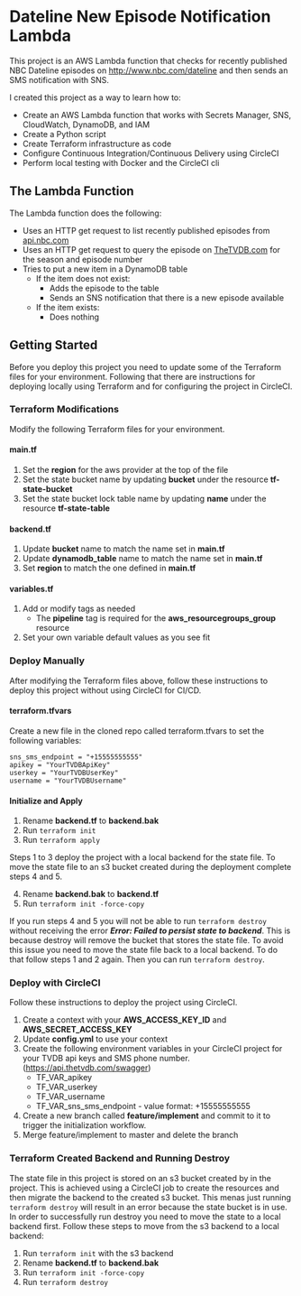 # Dateline New Episode Notification Lambda
This project is an AWS Lambda function that checks for recently published NBC Dateline episodes on http://www.nbc.com/dateline and then sends an SMS notification with SNS.

I created this project as a way to learn how to:
* Create an AWS Lambda function that works with Secrets Manager, SNS, CloudWatch, DynamoDB, and IAM
* Create a Python script
* Create Terraform infrastructure as code
* Configure Continuous Integration/Continuous Delivery using CircleCI
* Perform local testing with Docker and the CircleCI cli

## The Lambda Function
The Lambda function does the following:
* Uses an HTTP get request to list recently published episodes from [api.nbc.com](https://api.nbc.com)
* Uses an HTTP get request to query the episode on [TheTVDB.com](https://thetvdb.com "TheTVDB") for the season and episode number
* Tries to put a new item in a DynamoDB table
    * If the item does not exist:
        * Adds the episode to the table
        * Sends an SNS notification that there is a new episode available
    * If the item exists:
        * Does nothing

## Getting Started
Before you deploy this project you need to update some of the Terraform files for your environment. Following that there are instructions for deploying locally using Terraform and for configuring the project in CircleCI.

### Terraform Modifications
Modify the following Terraform files for your environment.
#### main.tf
1. Set the **region** for the aws provider at the top of the file
1. Set the state bucket name by updating **bucket** under the resource **tf-state-bucket**
2. Set the state bucket lock table name by updating **name** under the resource **tf-state-table**

#### backend.tf
1. Update **bucket** name to match the name set in **main.tf**
2. Update **dynamodb_table** name to match the name set in **main.tf**
3. Set **region** to match the one defined in **main.tf**

#### variables.tf
1. Add or modify tags as needed
    * The **pipeline** tag is required for the **aws_resourcegroups_group** resource
2. Set your own variable default values as you see fit

### Deploy Manually
After modifying the Terraform files above, follow these instructions to deploy this project without using CircleCI for CI/CD.

#### terraform.tfvars
Create a new file in the cloned repo called terraform.tfvars to set the following variables:
```
sns_sms_endpoint = "+15555555555"
apikey = "YourTVDBApiKey"
userkey = "YourTVDBUserKey"
username = "YourTVDBUsername"
```

#### Initialize and Apply

1. Rename **backend.tf** to **backend.bak**
2. Run `terraform init`
3. Run `terraform apply`

Steps 1 to 3 deploy the project with a local backend for the state file. To move the state file to an s3 bucket created during the deployment complete steps 4 and 5.

4. Rename **backend.bak** to **backend.tf**
5. Run `terraform init -force-copy`

If you run steps 4 and 5 you will not be able to run `terraform destroy` without receiving the error ***Error: Failed to persist state to backend***. This is because destroy will remove the bucket that stores the state file. To avoid this issue you need to move the state file back to a local backend. To do that follow steps 1 and 2 again. Then you can run `terraform destroy`.

### Deploy with CircleCI
Follow these instructions to deploy the project using CircleCI.
1. Create a context with your **AWS_ACCESS_KEY_ID** and **AWS_SECRET_ACCESS_KEY**
2. Update **config.yml** to use your context
3. Create the following environment variables in your CircleCI project for your TVDB api keys and SMS phone number. (https://api.thetvdb.com/swagger)
    * TF_VAR_apikey
    * TF_VAR_userkey
    * TF_VAR_username
    * TF_VAR_sns_sms_endpoint - value format: +15555555555
4. Create a new branch called **feature/implement** and commit to it to trigger the initialization workflow.
5. Merge feature/implement to master and delete the branch

### Terraform Created Backend and Running Destroy
The state file in this project is stored on an s3 bucket created by in the project. This is achieved using a CircleCI job to create the resources and then migrate the backend to the created s3 bucket. This menas just running `terraform destroy` will result in an error because the state bucket is in use. In order to successfully run destroy you need to move the state to a local backend first. Follow these steps to move from the s3 backend to a local backend:
1. Run `terraform init` with the s3 backend
2. Rename **backend.tf** to **backend.bak**
3. Run `terraform init -force-copy`
4. Run `terraform destroy`